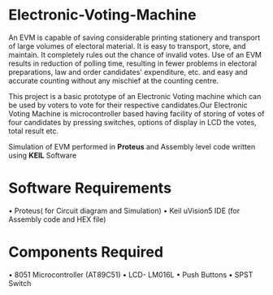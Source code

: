 # Electronic-Voting-Machine
 An EVM is capable of saving considerable printing stationery and transport of large volumes of electoral material. It is easy to transport, store, and maintain. It
completely rules out the chance of invalid votes. Use of an EVM results in reduction of polling time, resulting in fewer problems in electoral preparations, law and order candidates' expenditure, etc. and easy and accurate counting without any mischief at the counting centre.

This project is a basic prototype of an Electronic Voting machine which can be used by voters to vote for their respective candidates.Our Electronic Voting Machine is
microcontroller based having facility of storing of votes of four candidates by pressing switches, options of display in LCD the votes, total result etc.

Simulation of EVM performed in **Proteus** and Assembly level code written using **KEIL** Software

# Software Requirements
• Proteus( for Circuit diagram and Simulation)
• Keil uVision5 IDE (for Assembly code and HEX file)

# Components Required
• 8051 Microcontroller (AT89C51)
• LCD- LM016L
• Push Buttons
• SPST Switch
